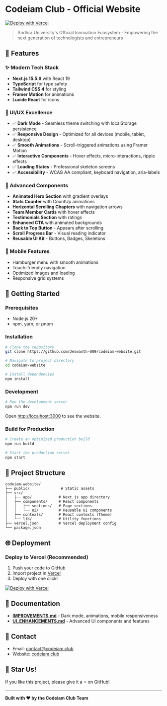 # Codeiam Club - Official Website

[![Deploy with Vercel](https://vercel.com/button)](https://vercel.com/new/clone?repository-url=https://github.com/Jeswanth-009/codeiam-website)

> Andhra University's Official Innovation Ecosystem - Empowering the next generation of technologists and entrepreneurs

## 🌟 Features

### ✨ Modern Tech Stack
- **Next.js 15.5.6** with React 19
- **TypeScript** for type safety
- **Tailwind CSS 4** for styling
- **Framer Motion** for animations
- **Lucide React** for icons

### 🎨 UI/UX Excellence
- ✅ **Dark Mode** - Seamless theme switching with localStorage persistence
- ✅ **Responsive Design** - Optimized for all devices (mobile, tablet, desktop)
- ✅ **Smooth Animations** - Scroll-triggered animations using Framer Motion
- ✅ **Interactive Components** - Hover effects, micro-interactions, ripple effects
- ✅ **Loading States** - Professional skeleton screens
- ✅ **Accessibility** - WCAG AA compliant, keyboard navigation, aria-labels

### 🚀 Advanced Components
- **Animated Hero Section** with gradient overlays
- **Stats Counter** with CountUp animations
- **Horizontal Scrolling Chapters** with navigation arrows
- **Team Member Cards** with hover effects
- **Testimonials Section** with ratings
- **Enhanced CTA** with animated backgrounds
- **Back to Top Button** - Appears after scrolling
- **Scroll Progress Bar** - Visual reading indicator
- **Reusable UI Kit** - Buttons, Badges, Skeletons

### 📱 Mobile Features
- Hamburger menu with smooth animations
- Touch-friendly navigation
- Optimized images and loading
- Responsive grid systems

## 🚀 Getting Started

### Prerequisites
- Node.js 20+ 
- npm, yarn, or pnpm

### Installation

```bash
# Clone the repository
git clone https://github.com/Jeswanth-009/codeiam-website.git

# Navigate to project directory
cd codeiam-website

# Install dependencies
npm install
```

### Development

```bash
# Run the development server
npm run dev
```

Open [http://localhost:3000](http://localhost:3000) to see the website.

### Build for Production

```bash
# Create an optimized production build
npm run build

# Start the production server
npm start
```

## 📁 Project Structure

```
codeiam-website/
├── public/              # Static assets
├── src/
│   ├── app/            # Next.js app directory
│   ├── components/     # React components
│   │   ├── sections/   # Page sections
│   │   └── ui/         # Reusable UI components
│   ├── contexts/       # React contexts (Theme)
│   └── lib/            # Utility functions
├── vercel.json         # Vercel deployment config
└── package.json
```

## 🌐 Deployment

### Deploy to Vercel (Recommended)

1. Push your code to GitHub
2. Import project in [Vercel](https://vercel.com)
3. Deploy with one click!

[![Deploy with Vercel](https://vercel.com/button)](https://vercel.com/new/clone?repository-url=https://github.com/Jeswanth-009/codeiam-website)

## 📖 Documentation

- **[IMPROVEMENTS.md](./IMPROVEMENTS.md)** - Dark mode, animations, mobile responsiveness
- **[UI_ENHANCEMENTS.md](./UI_ENHANCEMENTS.md)** - Advanced UI components and features

## 📧 Contact

- Email: contact@codeiam.club
- Website: [codeiam.club](https://codeiam.club)

## 🌟 Star Us!

If you like this project, please give it a ⭐ on GitHub!

---

**Built with ❤️ by the Codeiam Club Team**
